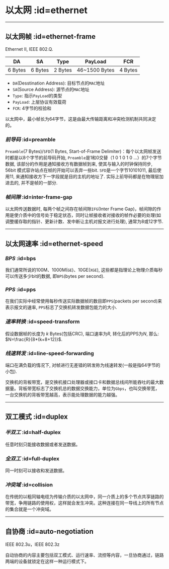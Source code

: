 # 以太网 :id=ethernet

---

## 以太网帧 :id=ethernet-frame

Ethernet II, IEEE 802.Q.

|   DA    |   SA    |  Type   |    PayLoad    |   FCR   |
| :-----: | :-----: | :-----: | :-----------: | :-----: |
| 6 Bytes | 6 Bytes | 2 Bytes | 46~1500 Bytes | 4 Bytes |

+ `DA`(Desstination Address): 目标节点的`MAC`地址
+ `SA`(Source Address): 源节点的`MAC`地址
+ `Type`: 指示`PayLoad`的类型
+ `PayLoad`: 上层协议有效载荷
+ `FCR`: 4字节的校验和

以太网中，最小帧长为64字节，这是由最大传输距离和冲突检测机制共同决定的。

### *前导码* :id=preamble
`Preamble`(7 Bytes)/`SFD`(1 Bytes, Start-of-Frame Delimiter)：每个以太网帧发送时都是以8个字节的前导码开始, `Preamble`是1和0交替（1 0 1 0 1 0 ...）的7个字节数据, 该部分的作用是通知接收方有数据帧到来, 使其与输入的时钟保持同步, 56bit 模式容许站点在帧的开始可以丢弃一些bit. `SFD`是一个字节10101011, 最后使用11, 来通知接收方下一字段就是目的主机的地址了. 实际上前导码都是在物理层加进去的, 并不是帧的一部分.

### *帧间隙* :id=inter-frame-gap

以太网传送数据时, 每两个帧之间存在帧间隙`IFG`(Inter Frame Gap)，帧间隙的作用是使介质中的信号处于稳定状态，同时让帧接收者对接收的帧作必要的处理(如调整缓存取的指针、更新计数、发中断让主机对报文进行处理), 通常为8或12字节.

---

## 以太网速率 :id=ethernet-speed

### *BPS* :id=bps
我们通常所说的100M、1000M(`GE`)、10GE(`XGE`), 这些都是指理论上物理介质每秒可以传送多少bit的数据, 即`BPS`(bytes per second).

### *PPS* :id=pps
在我们实际中经常使用每秒传送实际数据帧的数目即`PPS`(packets per second)来表示报文的速率, `PPS`标志了交换机转发数据包能力的大小.

### *速率转换* :id=speed-transform
假设数据帧的长度为 $k$ Bytes(包括CRC), 端口速率为$R$, 转化后的PPS为$N$, 那么: $N=\frac{R}{8*(k+8+12)}$.

### *线速转发* :id=line-speed-forwarding
端口在满负载的情况下, 对帧进行无差错的转发称为线速转发(一般是指64字节的小包).

交换机的背板带宽，是交换机接口处理器或接口卡和数据总线间所能吞吐的最大数据量。背板带宽标志了交换机总的数据交换能力，单位为`Gbps`，也叫交换带宽，一台交换机的背板带宽越高，表示能处理数据的能力越强。

---

## 双工模式 :id=duplex

### *半双工* :id=half-duplex
任意时刻只能接收数据或者发送数据。

### *全双工* :id=full-duplex
同一时刻可以接收和发送数据。

### *冲突域* :id=collision
在传统的以粗同轴电缆为传输介质的以太网中，同一介质上的多个节点共享链路的带宽，争用链路的使用权，这样就会发生冲突。这种连接在同一导线上的所有节点的集合就是一个冲突域。

---

## 自协商 :id=auto-negotiation

IEEE 802.3u，IEEE 802.3z

自动协商的内容主要包括双工模式、运行速率、流控等内容，一旦协商通过，链路两端的设备就锁定在这样一种运行模式下。


